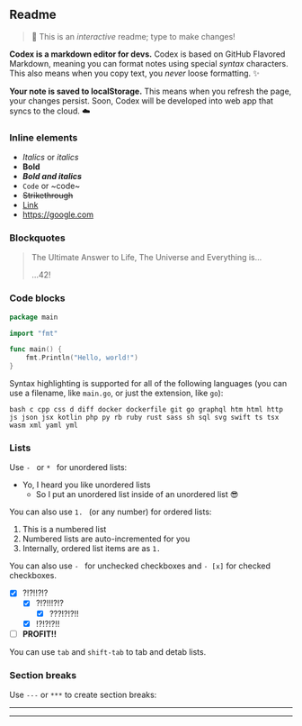 ## Readme

> 👋 This is an _interactive_ readme; type to make changes!

**Codex is a markdown editor for devs.** Codex is based on GitHub Flavored Markdown, meaning you can format notes using special _syntax_ characters. This also means when you copy text, you _never_ loose formatting. ✨

**Your note is saved to localStorage.** This means when you refresh the page, your changes persist. Soon, Codex will be developed into web app that syncs to the cloud. ☁️

### Inline elements

- _Italics_ or *italics*
- **Bold**
- ***Bold and italics***
- `Code` or ~code~
- ~~Strikethrough~~
- [Link](https://google.com)
- https://google.com

### Blockquotes

> The Ultimate Answer to Life, The Universe and Everything is...
>
> …42!

### Code blocks

```main.go
package main

import "fmt"

func main() {
	fmt.Println("Hello, world!")
}
```

Syntax highlighting is supported for all of the following languages (you can use a filename, like `main.go`, or just the extension, like `go`):

```
bash c cpp css d diff docker dockerfile git go graphql htm html http js json jsx kotlin php py rb ruby rust sass sh sql svg swift ts tsx wasm xml yaml yml
```

### Lists

Use `- ` or `* ` for unordered lists:

- Yo, I heard you like unordered lists
	- So I put an unordered list inside of an unordered list 😎

You can also use `1. ` (or any number) for ordered lists:

1. This is a numbered list
1. Numbered lists are auto-incremented for you
1. Internally, ordered list items are as `1. `

You can also use `- ` for unchecked checkboxes and `- [x]` for checked checkboxes.

- [x] ?!?!!?!?
	- [x] ?!?!!!?!?
		- [x] ???!?!?!!
	- [x] !?!?!?!!
- [ ] **PROFIT!!**

You can use `tab` and `shift-tab` to tab and detab lists.

### Section breaks

Use `---` or `***` to create section breaks:

---

***
